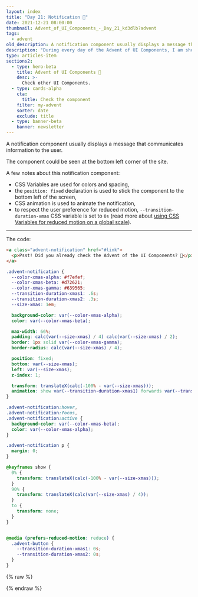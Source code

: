 ```yaml
---
layout: index
title: "Day 21: Notification 🤫"
date: 2021-12-21 08:00:00
thumbnail: Advent_of_UI_Components_-_Day_21_kd3dlb?advent
tags:
  - advent
old_description: A notification component usually displays a message that communicates information to the user.
description: "During every day of the Advent of UI Components, I am showcasing a new UI Component built with HTML, CSS, and JavaScript. Day 21: Notification."
type: articles-item
sections2:
  - type: hero-beta
    title: Advent of UI Components 🎄
    desc: >-
      Check other UI Components.
  - type: cards-alpha
    cta:
      title: Check the component
    filter: my-advent
    sorter: date
    exclude: title
  - type: banner-beta
    banner: newsletter
---
```


A notification component usually displays a message that communicates information to the user.

The component could be seen at the bottom left corner of the site.

A few notes about this notification component:

- CSS Variables are used for colors and spacing,
- the `position: fixed` declaration is used to stick the component to the bottom left of the screen,
- CSS animation is used to animate the notification,
- to respect the user preference for reduced motion, `--transition-duration-xmas` CSS variable is set to `0s` (read more about [using CSS Variables for reduced motion on a global scale](/articles/using-css-variables-for-reduced-motion-on-a-global-scale/)).

---

The code:

```html
<a class="advent-notification" href="#link">
  <p>Psst! Did you already check the Advent of the UI Components? 🤫</p>
</a>
```

```css
.advent-notification {
  --color-xmas-alpha: #f7efef;
  --color-xmas-beta: #d72621;
  --color-xmas-gamma: #639565;
  --transition-duration-xmas1: .6s;
  --transition-duration-xmas2: .3s;
  --size-xmas: 1em;

  background-color: var(--color-xmas-alpha);
  color: var(--color-xmas-beta);

  max-width: 66%;
  padding: calc(var(--size-xmas) / 4) calc(var(--size-xmas) / 2);
  border: 1px solid var(--color-xmas-gamma);
  border-radius: calc(var(--size-xmas) / 4);

  position: fixed;
  bottom: var(--size-xmas);
  left: var(--size-xmas);
  z-index: 1;

  transform: translateX(calc(-100% - var(--size-xmas)));
  animation: show var(--transition-duration-xmas1) forwards var(--transition-duration-xmas2);
}

.advent-notification:hover,
.advent-notification:focus,
.advent-notification:active {
  background-color: var(--color-xmas-beta);
  color: var(--color-xmas-alpha);
}

.advent-notification p {
  margin: 0;
}

@keyframes show {
  0% {
    transform: translateX(calc(-100% - var(--size-xmas)));
  }
  90% {
    transform: translateX(calc(var(--size-xmas) / 4));
  }
  to {
    transform: none;
  }
}


@media (prefers-reduced-motion: reduce) {
  .advent-button {
    --transition-duration-xmas1: 0s;
    --transition-duration-xmas2: 0s;
  }
}
```

{% raw %}
<a class="advent-notification" href="/side-projects/advent/">
  <p>Psst! Did you already check the Advent of the UI Components?</p>
</a>
<style>
.advent-notification {
  --color-xmas-alpha: #f7efef;
  --color-xmas-beta: #d72621;
  --color-xmas-gamma: #639565;
  --transition-duration-xmas1: .6s;
  --transition-duration-xmas2: .3s;
  --size-xmas: 1em;
  background-color: var(--color-xmas-alpha);
  color: var(--color-xmas-beta);
  border: 1px solid var(--color-xmas-gamma);
  border-radius: calc(var(--size-xmas) / 4);
  padding: calc(var(--size-xmas) / 4) calc(var(--size-xmas) / 2);
  position: fixed;
  bottom: var(--size-xmas);
  left: var(--size-xmas);
  max-width: 66%;
  transform: translateX(calc(-100% - var(--size-xmas)));
  animation: show var(--transition-duration-xmas1) forwards var(--transition-duration-xmas2);
  z-index: 1;
}
.copy.copy .advent-notification:hover,
.copy.copy .advent-notification:focus,
.copy.copy .advent-notification:active {
  box-shadow: none;
  background-color: var(--color-xmas-beta);
  color: var(--color-xmas-alpha);
}
.advent-notification p {
  margin: 0;
}
@keyframes show {
  0% {
    transform: translateX(calc(-100% - var(--size-xmas)));
  }
  90% {
    transform: translateX(calc(var(--size-xmas) / 4));
  }
  to {
    transform: none;
  }
}

@media (prefers-reduced-motion: reduce) {
  .advent-button {
    --transition-duration-xmas1: 0s;
    --transition-duration-xmas2: 0s;
  }
}
</style>
{% endraw %}
